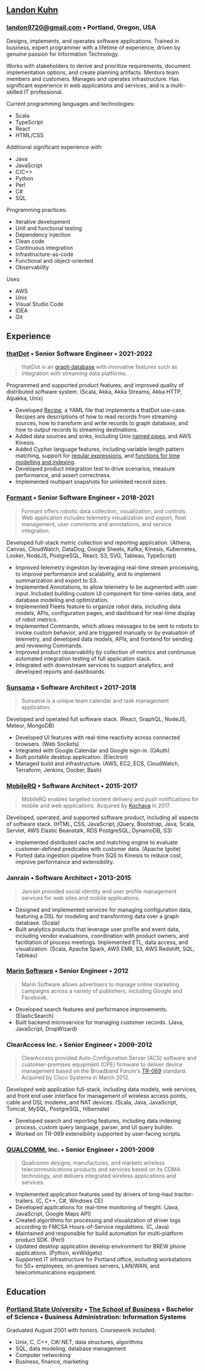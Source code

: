 ## [Landon Kuhn](http://landon9720.com)

### [landon9720@gmail.com](mailto://landon9720@gmail.com) • Portland, Oregon, USA

Designs, implements, and operates software applications. Trained in business, expert programmer with a lifetime of experience, driven by genuine passion for Information Technology. 

Works with stakeholders to derive and prioritize requirements, document implementation options, and create planning artifacts. Mentors team members and customers. Manages and operates infrastructure. Has significant experience in web applications and services, and is a multi-skilled IT professional. 

Current programming languages and technologies:
* Scala
* TypeScript
* React
* HTML/CSS

Additional significant experience with:
* Java
* JavaScript
* C/C++
* Python
* Perl
* C#
* SQL

Programming practices:
* Iterative development
* Unit and functional testing
* Dependency injection
* Clean code
* Continuous integration
* Infrastructure-as-code
* Functional and object-oriented
* Observability

Uses:
* AWS
* Unix
* Visual Studio Code
* IDEA
* Git

## Experience

### [thatDot](https://www.thatdot.com/) • Senior Software Engineer • 2021-2022

> thatDot is an [graph database](https://github.com/thatdot/quine) with innovative features such as integration with streaming data platforms.

Programmed and supported product features, and improved quality of distributed software system. (Scala, Akka, Akka Streams, Akka HTTP, Alpakka, Unix)

* Developed [Recipe](https://quine.io/recipes), a YAML file that implements a thatDot use-case. Recipes are descriptions of how to read records from streaming sources, how to transform and write records to graph database, and how to output records to streaming destinations. 
* Added data sources and sinks, including Unix [named pipes](https://docs.quine.io/components/ingest-sources/files-and-named-pipes.html#named-pipe), and AWS Kinesis.
* Added Cypher language features, including variable length pattern matching, support for [regular expressions](https://docs.quine.io/reference/cypher/cypher-functions.html#:~:text=time%20into%20string-,text.regexFirstMatch,-text.regexFirstMatch(text)), and [functions for time modelling and indexing](https://docs.quine.io/reference/reify-time.html). 
* Developed product integration test to drive scenarios, measure performance, and assert correctness. 
* Implemented multipart snapshots for unlimited record sizes. 

### [Formant](https://formant.io/) • Senior Software Engineer • 2018-2021

> Formant offers robotic data collection, visualization, and controls. Web application includes telemetry visualization and export, fleet management, user comments and annotations, and service integration.

Developed full-stack metric collection and reporting application. (Athena, Canvas, CloudWatch, DataDog, Google Sheets, Kafka, Kinesis, Kubernetes, Looker, NodeJS, PostgreSQL, React, S3, SVG, Tableau, TypeScript)

* Improved telemetry ingestion by leveraging real-time stream processing, to improve performance and scalability, and to implement summarization and export to S3.
* Implemented Annotations, to allow telemetry to be augmented with user input. Included building custom UI component for time-series data, and database modeling and optimization. 
* Implemented Fleets feature to organize robot data, including data models, APIs, configuration pages, and dashboard for real-time display of robot metrics. 
* Implemented Commands, which allows messages to be sent to robots to invoke custom behavior, and are triggered manually or by evaluation of telemetry, and developed data models, APIs, and frontend for sending and reviewing Commands. 
* Improved product observability by collection of metrics and continuous automated integration testing of full application stack. 
* Integrated with downstream services to support analytics, and developed reports and dashboards.

### [Sunsama](https://sunsama.com/) • Software Architect • 2017-2018

> Sunsama is a unique team calendar and task management application.

Developed and operated full software stack. (React, GraphQL, NodeJS, Meteor, MongoDB)

* Developed UI features with real-time reactivity across connected browsers. (Web Sockets)
* Integrated with Google Calendar and Google sign-in. (OAuth)
* Built portable desktop application. (Electron)
* Managed build and infrastructure. (AWS, EC2, ECS, CloudWatch, Terraform, Jenkins, Docker, Bash)

### [MobileRQ](http://mobilerq.com/) • Software Architect • 2015-2017

> MobileRQ enables targeted content delivery and push notifications for mobile and web applications. Acquired by [Kochava](http://kochava.com/) in 2017.

Developed, operated, and supported software product, including all aspects of software stack. (HTML, CSS, JavaScript, jQuery, Bootstrap, Java, Scala, Servlet, AWS Elastic Beanstalk, RDS PostgreSQL, DynamoDB, S3)

* Implemented distributed cache and matching engine to evaluate customer-defined predicates with customer data. (Apache Ignite)
* Ported data ingestion pipeline from SQS to Kinesis to reduce cost, improve performance and extensibility.

### Janrain • Software Architect • 2013-2015

> Janrain provided social identity and user profile management services for web sites and mobile applications.

* Designed and implemented services for managing configuration data, featuring a DSL for modeling and transforming data over a graph database. (Scala)
* Built analytics products that leverage user profile and event data, including vendor evaluations, coordination with product owners, and facilitation of process meetings. Implemented ETL, data access, and visualization. (Scala, Apache Spark, AWS EMR, S3, AWS Redshift, SQL, Tableau)

### [Marin Software](http://marinsoftware.com/) • Senior Engineer • 2012

> Marin Software allows advertisers to manage online marketing campaigns across a variety of publishers, including Google and Facebook.

* Developed search features and performance improvements. (ElasticSearch)
* Built backend microservice for managing customer records. (Java, JavaScript, DropWizard)

### ClearAccess Inc. • Senior Engineer • 2009-2012

> ClearAccess provided Auto-Configuration Server (ACS) software and customer-premises equipment (CPE) firmware to deliver device management based on the Broadband Forum's [TR-069](https://www.broadband-forum.org/download/TR-069_Amendment-2.pdf) standard. Acquired by Cisco Systems in March 2012.

Developed web application full-stack, including data models, web services, and front end user interface for management of wireless access points, cable and DSL modems, and NAT devices. (Scala, Java, JavaScript, Tomcat, MySQL, PostgreSQL, Hibernate)

* Developed search and reporting features, including data indexing process, custom query language, parser, and UI query builder.
* Worked on TR-069 extensibility supported by user-facing scripts.

### [QUALCOMM](http://qualcomm.com/), Inc. • Senior Engineer • 2001-2009

> Qualcomm designs, manufactures, and markets wireless telecommunications products and services based on its CDMA technology, and delivers integrated wireless applications and services.

* Implemented application features used by drivers of long-haul tractor-trailers. (C, C++, C#, Windows CE)
* Developed applications for real-time monitoring of freight. (Java, JavaScript, Google Maps API)
* Created algorithms for processing and visualization of driver logs according to FMCSA Hours-of-Service regulations. (C, Java)
* Maintained and responsible for build automation for multi-platform product SDK. (Perl)
* Updated desktop application develop environment for BREW phone applications. (Python, wxWidgets)
* Supported IT infrastructure for Portland office, including workstations for 50+ employees, on-premises servers, LAN/WAN, and telecommunications equipment.

## Education

### [Portland State University](http://pdx.edu/) • [The School of Business](https://www.pdx.edu/business) • Bachelor of Science • Business Administration: Information Systems

Graduated August 2001 with honors. Coursework included: 

* Unix, C, C++, C#/.NET, data structures, algorithms
* SQL, data modeling, database management
* Computer networking
* Business, finance, marketing
